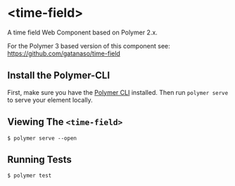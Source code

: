 # \<time-field\>

A time field Web Component based on Polymer 2.x.

For the Polymer 3 based version of this component see: https://github.com/gatanaso/time-field

## Install the Polymer-CLI

First, make sure you have the [Polymer CLI](https://www.npmjs.com/package/polymer-cli) installed. Then run `polymer serve` to serve your element locally.

## Viewing The `<time-field>`

```
$ polymer serve --open
```

## Running Tests

```
$ polymer test
```

